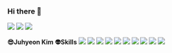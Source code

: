 ### Hi there 👋
<a href="https://www.instagram.com/jju.hyeoni/" ><img src="https://img.shields.io/badge/Instagram-E4405F?logo=Instagram&logoColor=white"/></a>
<a href="https://github.com/Gongjuhyeon" ><img src="https://img.shields.io/badge/GitHub-181717?logo=GitHub&logoColor=white"/></a>
<a href="https://blog.naver.com/kjh000121" ><img src="https://img.shields.io/badge/Blog-03C75A?logo=Naver&logoColor=white"/></a>

**😎Juhyeon Kim**
**👽Skills**
<img src="https://img.shields.io/badge/Android-3DDC84?style=flat-square&logo=Android&logoColor=white"/>
<img src="https://img.shields.io/badge/Python-3776AB?style=flat-square&logo=Python&logoColor=white"/>
<img src="https://img.shields.io/badge/R-276DC3?style=flat-square&logo=R&logoColor=white"/>
<img src="https://img.shields.io/badge/C-A8B9CC?style=flat-square&logo=C&logoColor=white"/>
<img src="https://img.shields.io/badge/Google Tag Manager-246FDB?style=flat-square&logo=Google Tag Manager&logoColor=white"/>
<img src="https://img.shields.io/badge/Google Analytics-E37400?style=flat-square&logo=Google Analytics&logoColor=white"/>
<img src="https://img.shields.io/badge/Flask-000000?style=flat-square&logo=Flask&logoColor=white"/>
<img src="https://img.shields.io/badge/FastAPI-009688?style=flat-square&logo=FastAPI&logoColor=white"/>
<img src="https://img.shields.io/badge/Amazon AWS-232F3E?style=flat-square&logo=Amazon AWS&logoColor=white"/>
<img src="https://img.shields.io/badge/Android-3DDC84?style=flat-square&logo=Android&logoColor=white"/>

